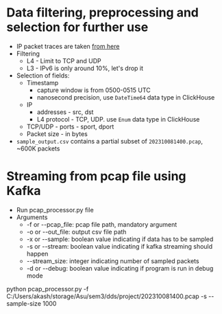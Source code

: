 # Data filtering, preprocessing and selection for further use

- IP packet traces are taken [from here](https://mawi.wide.ad.jp/mawi/samplepoint-F/2023/)
- Filtering
  - L4 - Limit to TCP and UDP
  - L3 - IPv6 is only around 10%, let's drop it
- Selection of fields:
  - Timestamp
    - capture window is from 0500-0515 UTC
    - nanosecond precision, use `DateTime64` data type in ClickHouse
  - IP
    - addresses - src, dst
    - L4 protocol - TCP, UDP. use `Enum` data type in ClickHouse
  - TCP/UDP - ports - sport, dport
  - Packet size - in bytes
- `sample_output.csv` contains a partial subset of `202310081400.pcap`, ~600K packets

# Streaming from pcap file using Kafka
- Run pcap_processor.py file
- Arguments
  - -f or --pcap_file: pcap file path, mandatory argument
  - -o or --out_file: output csv file path
  - -x or --sample: boolean value indicating if data has to be sampled
  - -s or --stream: boolean value indicating if kafka streaming should happen
  - --stream_size: integer indicating number of sampled packets
  - -d or --debug: boolean value indicating if program is run in debug mode
  

python pcap_processor.py -f C:/Users/akash/storage/Asu/sem3/dds/project/202310081400.pcap -s --sample-size 1000
